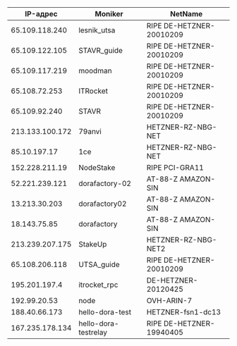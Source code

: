 


<!-- START_TABLE -->
| IP-адрес | Moniker | NetName |
|-------------|-------------|-------------|
| 65.109.118.240 | lesnik_utsa | RIPE DE-HETZNER-20010209 |
| 65.109.122.105 | STAVR_guide | RIPE DE-HETZNER-20010209 |
| 65.109.117.219 | moodman | RIPE DE-HETZNER-20010209 |
| 65.108.72.253 | ITRocket | RIPE DE-HETZNER-20010209 |
| 65.109.92.240 | STAVR | RIPE DE-HETZNER-20010209 |
| 213.133.100.172 | 79anvi | HETZNER-RZ-NBG-NET |
| 85.10.197.17 | 1ce | HETZNER-RZ-NBG-NET |
| 152.228.211.19 | NodeStake | RIPE PCI-GRA11 |
| 52.221.239.121 | dorafactory-02 | AT-88-Z AMAZON-SIN |
| 13.213.30.203 | dorafactory02 | AT-88-Z AMAZON-SIN |
| 18.143.75.85 | dorafactory | AT-88-Z AMAZON-SIN |
| 213.239.207.175 | StakeUp | HETZNER-RZ-NBG-NET2 |
| 65.108.206.118 | UTSA_guide | RIPE DE-HETZNER-20010209 |
| 195.201.197.4 | itrocket_rpc | DE-HETZNER-20120425 |
| 192.99.20.53 | node | OVH-ARIN-7 |
| 188.40.66.173 | hello-dora-test | HETZNER-fsn1-dc13 |
| 167.235.178.134 | hello-dora-testrelay | RIPE DE-HETZNER-19940405 |

<!-- END_TABLE -->